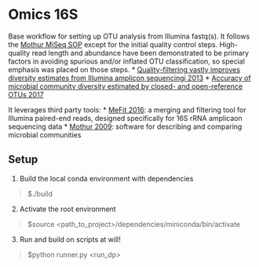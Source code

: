 # Omics 16S
Base workflow for setting up OTU analysis from Illumina fastq(s).  It follows the [Mothur MiSeq SOP](https://mothur.org/wiki/MiSeq_SOP) except for the initial quality control steps.  High-quality read length and abundance have been demonstrated to be primary factors in avoiding spurious and/or inflated OTU classification, so special emphasis was placed on those steps.
    * [Quality-filtering vastly improves diversity estimates from Illumina amplicon sequencingi 2013](https://www.nature.com/nmeth/journal/v10/n1/full/nmeth.2276.html)
    * [Accuracy of microbial community diversity estimated by closed- and open-reference OTUs 2017](https://peerj.com/articles/3889/)


It leverages third party tools:
    * [MeFit 2016](https://bmcbioinformatics.biomedcentral.com/articles/10.1186/s12859-016-1358-1): a merging and filtering tool for Illumina paired-end reads, designed specifically for 16S rRNA amplicaon sequencing data
    * [Mothur 2009](http://aem.asm.org/content/75/23/7537.full): software for describing and comparing microbial communities

## Setup

1. Build the local conda environment with dependencies
> $./build

2. Activate the root environment
> $source <path_to_project>/dependencies/miniconda/bin/activate

3. Run and build on scripts at will!
> $python runner.py <run_dp>
